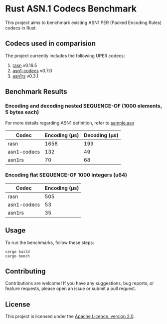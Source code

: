 # Rust ASN.1 Codecs Benchmark

This project aims to benchmark existing ASN1 PER (Packed Encoding Rules) codecs in Rust.

## Codecs used in comparision

The project currently includes the following UPER codecs:

1. [rasn](https://github.com/librasn) v0.16.5
2. [asn1-codecs](https://github.com/ystero-dev/hampi) v0.7.0
3. [asn1rs](https://github.com/kellerkindt/asn1rs) v0.3.1

## Benchmark Results

### Encoding and decoding nested SEQUENCE-OF (1000 elements, 5 bytes each)
For more details regarding ASN1 definition, refer to  [sample.asn](src/sample.asn)

| Codec        | Encoding (µs)  | Decoding (µs)  |
|--------------|----------------|----------------|
| rasn         | 1658           | 199            |
| asn1-codecs  | 132            | 49             |
| asn1rs       | 70             | 68             |

### Encoding flat SEQUENCE-OF 1000 integers (u64)

| Codec        | Encoding (µs)  |
|--------------|----------------|
| rasn         | 505            |
| asn1-codecs  | 53             |
| asn1rs       | 35             |

## Usage

To run the benchmarks, follow these steps:

```
cargo build
cargo bench
```

## Contributing

Contributions are welcome! If you have any suggestions, bug reports, or feature requests, please open an issue or submit a pull request.

## License

This project is licensed under the [Apache Licence, version 2.0](LICENSE).
